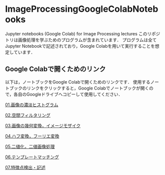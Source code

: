 # ImageProcessingGoogleColabNotebooks
Jupyter notebooks (Google Colab) for Image Processing lectures
このリポジトリは画像処理を学ぶためのプログラムが含まれています． プログラムは全てJupyter Notebookで記述されており，Google Colabを用いて実行することを想定しています．

## Google Colabで開くためのリンク
以下は，ノートブックをGoogle Colabで開くためのリンクです． 使用するノートブックのリンクをクリックすると，Google Colabでノートブックが開くので，各自のGoogleドライブへコピーして使用してください．

[01.画像の濃淡ヒストグラム](https://colab.research.google.com/github/machine-perception-robotics-group/ImageProcessingGoogleColabNotebooks/blob/master/01_image_intensity_histogram.ipynb)

[02.空間フィルタリング](https://colab.research.google.com/github/machine-perception-robotics-group/ImageProcessingGoogleColabNotebooks/blob/master/02_spatial_filtering.ipynb)

[03.画像の幾何変換，イメージモザイク](https://colab.research.google.com/github/machine-perception-robotics-group/ImageProcessingGoogleColabNotebooks/blob/master/03_geo_transform_image_mosaicking.ipynb)

[04.ハフ変換，フーリエ変換](https://colab.research.google.com/github/machine-perception-robotics-group/ImageProcessingGoogleColabNotebooks/blob/master/04_hough_fourier_transform.ipynb)

[05.二値化，二値画像処理](https://colab.research.google.com/github/machine-perception-robotics-group/ImageProcessingGoogleColabNotebooks/blob/master/05_binary_image_processing.ipynb)


[06.テンプレートマッチング](https://colab.research.google.com/github/machine-perception-robotics-group/ImageProcessingGoogleColabNotebooks/blob/master/06_template_matching.ipynb)

[07.特徴点検出・記述](https://colab.research.google.com/github/machine-perception-robotics-group/ImageProcessingGoogleColabNotebooks/blob/master/07_keypoint_detection_description.ipynb)

